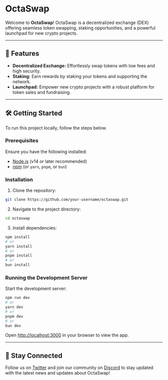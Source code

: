 # OctaSwap

Welcome to **OctaSwap**! OctaSwap is a decentralized exchange (DEX) offering seamless token swapping, staking opportunities, and a powerful launchpad for new crypto projects.

---

## 🚀 Features

- **Decentralized Exchange:** Effortlessly swap tokens with low fees and high security.
- **Staking:** Earn rewards by staking your tokens and supporting the network.
- **Launchpad:** Empower new crypto projects with a robust platform for token sales and fundraising.

---

## 🛠 Getting Started

To run this project locally, follow the steps below.

### Prerequisites

Ensure you have the following installed:

- [Node.js](https://nodejs.org/) (v14 or later recommended)
- [npm](https://www.npmjs.com/) (or `yarn`, `pnpm`, or `bun`)

### Installation

1. Clone the repository:

```bash
git clone https://github.com/your-username/octaswap.git
```

2. Navigate to the project directory:

```bash
cd octaswap
```

3. Install dependencies:

```bash
npm install
# or
yarn install
# or
pnpm install
# or
bun install
```

### Running the Development Server

Start the development server:

```bash
npm run dev
# or
yarn dev
# or
pnpm dev
# or
bun dev
```

Open [http://localhost:3000](http://localhost:3000) in your browser to view the app.

---

## 🌟 Stay Connected

Follow us on [Twitter](https://twitter.com/octaswap) and join our community on [Discord](https://discord.gg/octaswap) to stay updated with the latest news and updates about OctaSwap!
